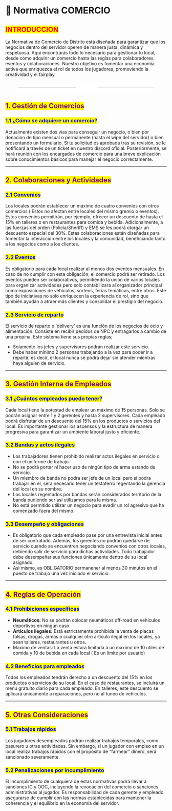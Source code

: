 # 📘 Normativa COMERCIO

## <mark style="color:red;">INTRODUCCION</mark>

La Normativa de Comercio de Distrito está diseñada para garantizar que los negocios dentro del servidor operen de manera justa, dinámica y respetuosa. Aquí encontrarás todo lo necesario para gestionar tu local, desde cómo adquirir un comercio hasta las reglas para colaboradores, eventos y colaboraciones. Nuestro objetivo es fomentar una economía activa que enriquezca el rol de todos los jugadores, promoviendo la creatividad y el fairplay.

<figure><img src="../.gitbook/assets/asdas.png" alt=""><figcaption></figcaption></figure>

## <mark style="color:purple;">**1. Gestión de Comercios**</mark>

### <mark style="color:blue;">**1.1 ¿Cómo se adquiere un comercio?**</mark>

Actualmente existen dos vias para conseguir un negocio, o bien por donación de tipo mensual o permanente (hasta el wipe del servidor) o bien presentando un formulario. Si tu solicitud es aprobada tras su revisión, se le notificará a través de un ticket en nuestro discord oficial. Posteriormente, se hará reunión con los encargados de comercio para una breve explicación sobre conocimientos básicos para manejar el negocio correctamente.

***

## <mark style="color:purple;">**2. Colaboraciones y Actividades**</mark>

### <mark style="color:blue;">**2.1 Convenios**</mark>

Los locales podrán establecer un máximo de cuatro convenios con otros comercios ( Estos no afectan entre locales del mismo gremio o eventos). Estos convenios permitirán, por ejemplo, ofrecer un descuento de hasta el 15% en talleres o en restaurantes para comida y bebida. Adicionalmente, a las fuerzas del orden (Policía/Sheriff) y EMS se les podrá otorgar un descuento especial del 30%. Estas colaboraciones están diseñadas para fomentar la interacción entre los locales y la comunidad, beneficiando tanto a los negocios como a los clientes.

### <mark style="color:blue;">**2.2 Eventos**</mark>

Es obligatorio para cada local realizar al menos dos eventos mensuales. En caso de no cumplir con esta obligación, el comercio podrá ser retirado. Los eventos pueden ser colaborativos, permitiendo la unión de varios locales para organizar actividades pero solo contabilizara al organizador principal como exposiciones de vehículos, sorteos, ferias temáticas, entre otros. Este tipo de iniciativas no solo enriquecen la experiencia de rol, sino que también ayudan a atraer más clientes y consolidar el prestigio del negocio.

### <mark style="color:blue;">**2.3 Servicio de reparto**</mark>

El servicio de reparto o 'delivery' es una función de los negocios de ocio y alimentación. Consiste en recibir pedidos de NPC y entragarlos a cambio de una propina. Este sistema tiene sus propias reglas;

* Solamente los jefes y supervisores podrán realizar este servicio.
* Debe haber mínimo 2 personas trabajando a la vez para poder ir a repartir, es decir, el local nunca se podrá dejar sin atender mientras haya alguien de servicio.

***

## <mark style="color:purple;">**3. Gestión Interna de Empleados**</mark>

### <mark style="color:blue;">**3.1 ¿Cuántos empleados puedo tener?**</mark>

Cada local tiene la potestad de emplear un máximo de 15 personas. Solo se podrán asignar entre 1 y 2 gerentes y hasta 2 supervisores. Cada empleado podrá disfrutar de un descuento del 15% en los productos o servicios del local. Es importante gestionar los ascensos y la estructura de manera progresiva para garantizar un ambiente laboral justo y eficiente.

### <mark style="color:blue;">**3.2 Bandas y actos ilegales**</mark>

* Los trabajadores tienen prohibido realizar actos ilegales en servicio o con el uniforme de trabajo.
* No se podrá portar ni hacer uso de ningún tipo de arma estando de servicio.
* Un miembro de banda no podra ser jefe de un local pero si podra trabajar en el,  sera necesario tener un testaferro regentando la gerencia del local en su nombre.
* Los locales regentados por bandas serán considerados territorio de la banda pudiendo ser asi utilizamos para la misma.
* No está permitido utilizar un negocio para evadir un rol agresivo que ha comenzado fuera del mismo.

### <mark style="color:blue;">**3.3 Desempeño y obligaciones**</mark>

* Es obligatorio que cada empleado pase por una entrevista inicial antes de ser contratado. Además, los gerentes no podrán quedarse de servicio cuando se encuentren negociando convenios con otros locales, debiendo salir de servicio para dichas actividades. Todo trabajador debe desempeñar sus funciones únicamente dentro de su local asignado.
* Asi mismo, es OBLIGATORIO permanener al menos 30 minutos en el puesto de trabajo una vez iniciado el servicio.

***

## <mark style="color:purple;">**4. Reglas de Operación**</mark>

### <mark style="color:blue;">**4.1 Prohibiciones específicas**</mark>

* **Neumáticos:** No se podrán colocar neumáticos off-road en vehículos deportivos en ningún caso.
* **Artículos ilegales:** Está estrictamente prohibida la venta de placas falsas, drogas, armas o cualquier otro artículo ilegal en los locales, ya sean talleres, restaurantes u otros.
* Maximo de ventas: La venta estara limitada a un maximo de 10 utiles de comida y 10 de bebida en cada local ( Es un limite por usuario)

### <mark style="color:blue;">**4.2 Beneficios para empleados**</mark>

Todos los empleados tendrán derecho a un descuento del 15% en los productos o servicios de su local. En el caso de restaurantes, se incluirá un menú gratuito diario para cada empleado. En talleres, este descuento se aplicará únicamente a reparaciones, pero no al tuneo de vehículos.

***

## <mark style="color:purple;">**5. Otras Consideraciones**</mark>

### <mark style="color:blue;">**5.1 Trabajos rápidos**</mark>

Los jugadores desempleados podrán realizar trabajos temporales, como basurero u otras actividades. Sin embargo, si un jugador con empleo en un local realiza trabajos rápidos con el propósito de “farmear” dinero, será sancionado severamente.

### <mark style="color:blue;">**5.2 Penalizaciones por incumplimiento**</mark>

El incumplimiento de cualquiera de estas normativas podrá llevar a sanciones IC y OOC, incluyendo la revocación del comercio o sanciones administrativas al jugador. Es responsabilidad de cada gerente y empleado asegurarse de cumplir con las normas establecidas para mantener la coherencia y el equilibrio en la economía del servidor.
